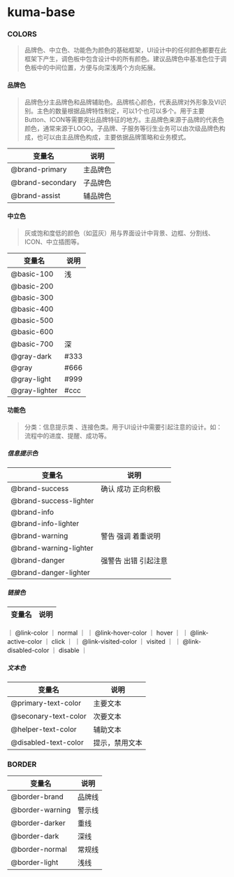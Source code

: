 # kuma-base

### COLORS

> 品牌色、中立色、功能色为颜色的基础框架，UI设计中的任何颜色都要在此框架下产生，调色板中包含设计中的所有颜色。建议品牌色中基准色位于调色板中的中间位置，方便与向深浅两个方向拓展。

#### 品牌色

> 品牌色分主品牌色和品牌辅助色。品牌核心颜色，代表品牌对外形象及VI识别。主色的数量根据品牌特性制定，可以1个也可以多个。用于主要Button、ICON等需要突出品牌特征的地方。主品牌色来源于品牌的代表色颜色，通常来源于LOGO。子品牌、子服务等衍生业务可以由次级品牌色构成，也可以由主品牌色构成，主要依据品牌策略和业务模式。

| 变量名 | 说明 |
| -- | -- |
| @brand-primary | 主品牌色 |
| @brand-secondary | 子品牌色 |
| @brand-assist | 辅品牌色 |

#### 中立色

> 灰或饱和度低的颜色（如蓝灰）用与界面设计中背景、边框、分割线、ICON、中立插图等。

| 变量名 | 说明 |
| -- | -- |
| @basic-100 | 浅 |
| @basic-200 | |
| @basic-300 | |
| @basic-400 | |
| @basic-500 | |
| @basic-600 | |
| @basic-700 | 深 |
| @gray-dark | #333 |
| @gray | #666 |
| @gray-light | #999 |
| @gray-lighter | #ccc |

#### 功能色

> 分类：信息提示类 、连接色类。用于UI设计中需要引起注意的设计。如：流程中的进度、提醒、成功等。

##### 信息提示色

| 变量名 | 说明 |
| -- | -- |
| @brand-success | 确认 成功 正向积极 |
| @brand-success-lighter | |
| @brand-info | |
| @brand-info-lighter | |
| @brand-warning | 警告 强调 着重说明 |
| @brand-warning-lighter | |
| @brand-danger | 强警告 出错 引起注意 |
| @brand-danger-lighter | |

##### 链接色

| 变量名 | 说明 |
| -- | -- |
｜ @link-color ｜ normal ｜
｜ @link-hover-color ｜ hover ｜
｜ @link-active-color ｜ click ｜
｜ @link-visited-color ｜ visited ｜
｜ @link-disabled-color ｜ disable ｜

##### 文本色

| 变量名 | 说明 |
| -- | -- |
| @primary-text-color | 主要文本 |
| @seconary-text-color | 次要文本 |
| @helper-text-color | 辅助文本 |
| @disabled-text-color | 提示，禁用文本 |

### BORDER

| 变量名 | 说明 |
| -- | -- |
| @border-brand | 品牌线 |
| @border-warning | 警示线 |
| @border-darker | 重线 |
| @border-dark | 深线 |
| @border-normal | 常规线 |
| @border-light | 浅线 |